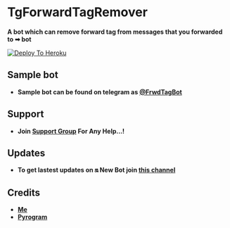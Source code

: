 # TgForwardTagRemover

**A bot which can remove forward tag from messages that you forwarded to ➡ bot**

[![Deploy To Heroku](https://www.herokucdn.com/deploy/button.svg)](https://heroku.com/deploy)

## Sample bot

- **Sample bot can be found on telegram as [@FrwdTagBot](https://t.me/FrwdTagBot)**

## Support
 
- **Join [Support Group](https://t.me/InducedBotSupport) For Any Help...!**

## Updates

- **To get lastest updates on 🔛 New Bot join [this channel](https://t.me/InducedBotUpdates)**

## Credits

- **[Me](https://t.me/IshanSingla)**
- **[Pyrogram](https://docs.pyrogram.org)**
